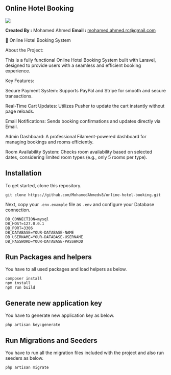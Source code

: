 ## Online Hotel Booking

<img src="https://www.technoheaven.net/Theme/img/Hotel-Booking-Software.jpg">

**Created By :**  Mohamed Ahmed
**Email :** mohamed.ahmed.rc@gmail.com

🏨 Online Hotel Booking System


About the Project:


This is a fully functional Online Hotel Booking System built with Laravel, designed to provide users with a seamless and efficient booking experience.

Key Features:

Secure Payment System: Supports PayPal and Stripe for smooth and secure transactions.


Real-Time Cart Updates: Utilizes Pusher to update the cart instantly without page reloads.


Email Notifications: Sends booking confirmations and updates directly via Email.


Admin Dashboard: A professional Filament-powered dashboard for managing bookings and rooms efficiently.


Room Availability System: Checks room availability based on selected dates, considering limited room types (e.g., only 5 rooms per type).


## Installation

To get started, clone this repository.

```
git clone https://github.com/MohamedAhmedv8/online-hotel-booking.git
```

Next, copy your `.env.example` file as `.env` and configure your Database connection.

```
DB_CONNECTION=mysql
DB_HOST=127.0.0.1
DB_PORT=3306
DB_DATABASE=YOUR-DATABASE-NAME
DB_USERNAME=YOUR-DATABASE-USERNAME
DB_PASSWORD=YOUR-DATABASE-PASSWROD
```

## Run Packages and helpers

You have to all used packages and load helpers as below.

```
composer install
npm install
npm run build
```

## Generate new application key

You have to generate new application key as below.

```
php artisan key:generate
```

## Run Migrations and Seeders

You have to run all the migration files included with the project and also run seeders as below.

```
php artisan migrate
```
